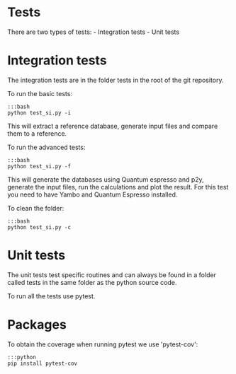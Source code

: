 Tests
=====

There are two types of tests:
    - Integration tests
    - Unit tests

Integration tests
==========================
The integration tests are in the folder tests in the root of the git repository.

To run the basic tests:

    :::bash
    python test_si.py -i

This will extract a reference database, generate input files and compare them to a reference.

To run the advanced tests:

    :::bash
    python test_si.py -f

This will generate the databases using Quantum espresso and p2y, generate the input files, run the calculations and plot the result.
For this test you need to have Yambo and Quantum Espresso installed. 

To clean the folder:

    :::bash
    python test_si.py -c

Unit tests
============================
The unit tests test specific routines and can always be found in a folder
called tests in the same folder as the python source code.

To run all the tests use pytest.

Packages
============================
To obtain the coverage when running pytest we use 'pytest-cov':

    :::python
    pip install pytest-cov
